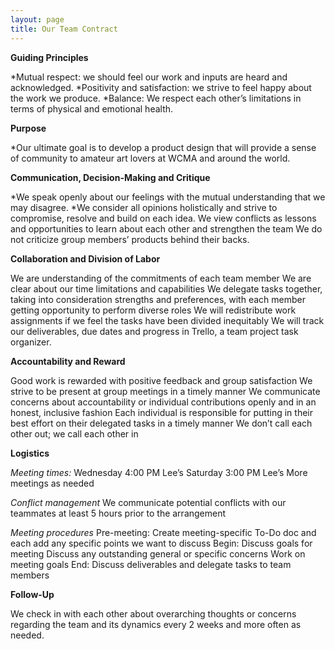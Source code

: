 ```yaml
---
layout: page
title: Our Team Contract
---
```


**Guiding Principles**

*Mutual respect: we should feel our work and inputs are heard and acknowledged.
*Positivity and satisfaction: we strive to feel happy about the work we produce.
*Balance: We respect each other’s limitations in terms of physical and emotional health.

**Purpose**

*Our ultimate goal is to develop a product design that will provide a sense of community to amateur art lovers at WCMA and around the world.

**Communication, Decision-Making and Critique**

*We speak openly about our feelings with the mutual understanding that we may disagree. 
*We consider all opinions holistically and strive to compromise, resolve and build on each idea. 
We view conflicts as lessons and opportunities to learn about each other and strengthen the team
We do not criticize group members’ products behind their backs.

**Collaboration and Division of Labor**

We are understanding of the commitments of each team member
We are clear about our time limitations and capabilities
We delegate tasks together, taking into consideration strengths and preferences, with each member getting opportunity to perform diverse roles
We will redistribute work assignments if we feel the tasks have been divided inequitably
We will track our deliverables, due dates and progress in Trello, a team project task organizer. 

**Accountability and Reward**

Good work is rewarded with positive feedback and group satisfaction
We strive to be present at group meetings in a timely manner
We communicate concerns about accountability or individual contributions openly and in an honest, inclusive fashion
Each individual is responsible for putting in their best effort on their delegated tasks in a timely manner
We don’t call each other out; we call each other in

**Logistics**

*Meeting times:*
Wednesday 4:00 PM Lee’s
Saturday 3:00 PM Lee’s
More meetings as needed

*Conflict management*
We communicate potential conflicts with our teammates at least 5 hours prior to the arrangement

*Meeting procedures*
Pre-meeting: Create meeting-specific To-Do doc and each add any specific points we want to discuss
Begin: Discuss goals for meeting
Discuss any outstanding general or specific concerns
Work on meeting goals
End: Discuss deliverables and delegate tasks to team members

**Follow-Up**

We check in with each other about overarching thoughts or concerns regarding the team and its dynamics every 2 weeks and more often as needed. 




